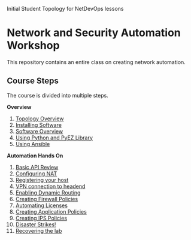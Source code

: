Initial Student Topology for NetDevOps lessons

Network and Security Automation Workshop
========================================

This repository contains an entire class on creating network automation.

Course Steps
------------

The course is divided into multiple steps.

**Overview**

1.	[Topology Overview](https://github.com/JNPRAutomate/JNPRAutomateDemo-Student/blob/master/docs/topologyoverview.md)
2.	[Installing Software](https://github.com/JNPRAutomate/JNPRAutomateDemo-Student/blob/master/docs/installingsoftware.md)
3.	[Software Overview](https://github.com/JNPRAutomate/JNPRAutomateDemo-Student/blob/master/docs/softwareoverview.md)
4.	[Using Python and PyEZ Library](https://github.com/JNPRAutomate/JNPRAutomateDemo-Student/blob/master/docs/usingpyezlibrary.md)
5.	[Using Ansible](https://github.com/JNPRAutomate/JNPRAutomateDemo-Student/blob/master/docs/usingansible.md)

**Automation Hands On**

1.	[Basic API Review](https://github.com/JNPRAutomate/JNPRAutomateDemo-Student/blob/master/docs/basicapireview.md)
2.	[Configuring NAT](https://github.com/JNPRAutomate/JNPRAutomateDemo-Student/blob/master/docs/configuringnat.md)
3.	[Registering your host](https://github.com/JNPRAutomate/JNPRAutomateDemo-Student/blob/master/docs/registeringyourhost.md)
4.	[VPN connection to headend](https://github.com/JNPRAutomate/JNPRAutomateDemo-Student/blob/master/docs/vpnconnectiontoheadend.md)
5.	[Enabling Dynamic Routing](https://github.com/JNPRAutomate/JNPRAutomateDemo-Student/blob/master/docs/enablingdynamicrouting.md)
6.	[Creating Firewall Policies](https://github.com/JNPRAutomate/JNPRAutomateDemo-Student/blob/master/docs/creatingfwpolicies.md)
7.	[Automating Licenses](https://github.com/JNPRAutomate/JNPRAutomateDemo-Student/blob/master/docs/automatinglicense.md)
8.	[Creating Application Policies](https://github.com/JNPRAutomate/JNPRAutomateDemo-Student/blob/master/docs/creatingapppolicies.md)
9.	[Creating IPS Policies](https://github.com/JNPRAutomate/JNPRAutomateDemo-Student/blob/master/docs/creatingipspolicies.md)
10.	[Disaster Strikes!](https://github.com/JNPRAutomate/JNPRAutomateDemo-Student/blob/master/docs/disasterstrikes.md)
11.	[Recovering the lab](https://github.com/JNPRAutomate/JNPRAutomateDemo-Student/blob/master/docs/recoveringthelab.md)
